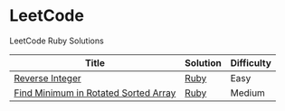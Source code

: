 LeetCode
========

LeetCode Ruby Solutions

| Title | Solution | Difficulty |
| ----- | -------- | ---------- |
|[Reverse Integer](https://oj.leetcode.com/problems/reverse-integer/)| [Ruby](./lib/easy/reverse_integer.rb)|Easy|
|[Find Minimum in Rotated Sorted Array](https://oj.leetcode.com/problems/find-minimum-in-rotated-sorted-array/)| [Ruby](./lib/medium/find_minimum_in_rotated_sorted_array.rb)|Medium|


